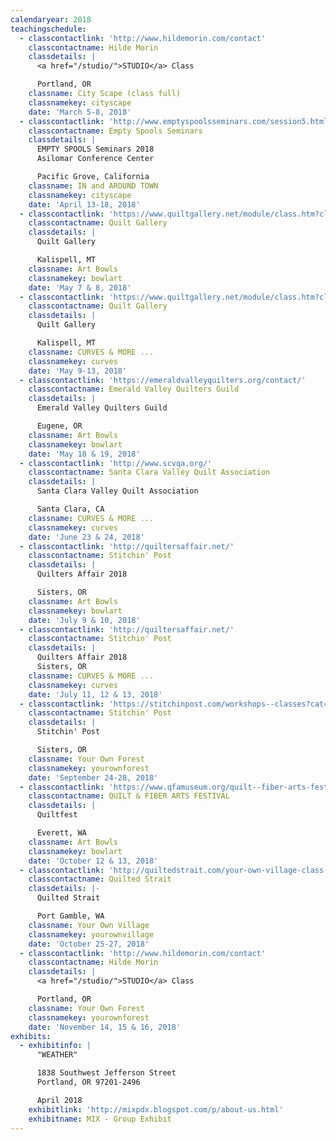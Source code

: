 ```yaml
---
calendaryear: 2018
teachingschedule:
  - classcontactlink: 'http://www.hildemorin.com/contact'
    classcontactname: Hilde Morin
    classdetails: |
      <a href="/studio/">STUDIO</a> Class

      Portland, OR
    classname: City Scape (class full)
    classnamekey: cityscape
    date: 'March 5-8, 2018'
  - classcontactlink: 'http://www.emptyspoolsseminars.com/session5.html'
    classcontactname: Empty Spools Seminars
    classdetails: |
      EMPTY SPOOLS Seminars 2018
      Asilomar Conference Center

      Pacific Grove, California
    classname: IN and AROUND TOWN
    classnamekey: cityscape
    date: 'April 13-18, 2018'
  - classcontactlink: 'https://www.quiltgallery.net/module/class.htm?classId=148401'
    classcontactname: Quilt Gallery
    classdetails: |
      Quilt Gallery

      Kalispell, MT
    classname: Art Bowls
    classnamekey: bowlart
    date: 'May 7 & 8, 2018'
  - classcontactlink: 'https://www.quiltgallery.net/module/class.htm?classId=148407'
    classcontactname: Quilt Gallery
    classdetails: |
      Quilt Gallery

      Kalispell, MT
    classname: CURVES & MORE ...
    classnamekey: curves
    date: 'May 9-13, 2018'
  - classcontactlink: 'https://emeraldvalleyquilters.org/contact/'
    classcontactname: Emerald Valley Quilters Guild
    classdetails: |
      Emerald Valley Quilters Guild

      Eugene, OR
    classname: Art Bowls
    classnamekey: bowlart
    date: 'May 18 & 19, 2018'
  - classcontactlink: 'http://www.scvqa.org/'
    classcontactname: Santa Clara Valley Quilt Association
    classdetails: |
      Santa Clara Valley Quilt Association

      Santa Clara, CA
    classname: CURVES & MORE ...
    classnamekey: curves
    date: 'June 23 & 24, 2018'
  - classcontactlink: 'http://quiltersaffair.net/'
    classcontactname: Stitchin' Post
    classdetails: |
      Quilters Affair 2018

      Sisters, OR
    classname: Art Bowls
    classnamekey: bowlart
    date: 'July 9 & 10, 2018'
  - classcontactlink: 'http://quiltersaffair.net/'
    classcontactname: Stitchin' Post
    classdetails: |
      Quilters Affair 2018
      Sisters, OR
    classname: CURVES & MORE ...
    classnamekey: curves
    date: 'July 11, 12 & 13, 2018'
  - classcontactlink: 'https://stitchinpost.com/workshops--classes?cat=90'
    classcontactname: Stitchin' Post
    classdetails: |
      Stitchin' Post

      Sisters, OR
    classname: Your Own Forest
    classnamekey: yourownforest
    date: 'September 24-28, 2018'
  - classcontactlink: 'https://www.qfamuseum.org/quilt--fiber-arts-festival-2018.html'
    classcontactname: QUILT & FIBER ARTS FESTIVAL
    classdetails: |
      Quiltfest

      Everett, WA
    classname: Art Bowls
    classnamekey: bowlart
    date: 'October 12 & 13, 2018'
  - classcontactlink: 'http://quiltedstrait.com/your-own-village-class'
    classcontactname: Quilted Strait
    classdetails: |-
      Quilted Strait

      Port Gamble, WA
    classname: Your Own Village
    classnamekey: yourownvillage
    date: 'October 25-27, 2018'
  - classcontactlink: 'http://www.hildemorin.com/contact'
    classcontactname: Hilde Morin
    classdetails: |
      <a href="/studio/">STUDIO</a> Class

      Portland, OR
    classname: Your Own Forest
    classnamekey: yourownforest
    date: 'November 14, 15 & 16, 2018'
exhibits:
  - exhibitinfo: |
      "WEATHER"

      1838 Southwest Jefferson Street
      Portland, OR 97201-2496

      April 2018
    exhibitlink: 'http://mixpdx.blogspot.com/p/about-us.html'
    exhibitname: MIX - Group Exhibit
---
```


